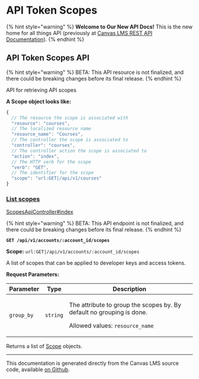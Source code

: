 # API Token Scopes

{% hint style="warning" %}
**Welcome to Our New API Docs!** This is the new home for all things API (previously at [Canvas LMS REST API Documentation](https://api.instructure.com)).
{% endhint %}

## API Token Scopes API

{% hint style="warning" %}
BETA: This API resource is not finalized, and there could be breaking changes before its final release.
{% endhint %}

API for retrieving API scopes

**A Scope object looks like:**

```js
{
  // The resource the scope is associated with
  "resource": "courses",
  // The localized resource name
  "resource_name": "Courses",
  // The controller the scope is associated to
  "controller": "courses",
  // The controller action the scope is associated to
  "action": "index",
  // The HTTP verb for the scope
  "verb": "GET",
  // The identifier for the scope
  "scope": "url:GET|/api/v1/courses"
}
```

### [List scopes](#method.scopes_api.index) <a href="#method.scopes_api.index" id="method.scopes_api.index"></a>

[ScopesApiController#index](https://github.com/instructure/canvas-lms/blob/master/app/controllers/scopes_api_controller.rb)

{% hint style="warning" %}
BETA: This API endpoint is not finalized, and there could be breaking changes before its final release.
{% endhint %}

**`GET /api/v1/accounts/:account_id/scopes`**

**Scope:** `url:GET|/api/v1/accounts/:account_id/scopes`

A list of scopes that can be applied to developer keys and access tokens.

**Request Parameters:**

| Parameter  | Type     | Description                                                                                                                   |
| ---------- | -------- | ----------------------------------------------------------------------------------------------------------------------------- |
| `group_by` | `string` | <p>The attribute to group the scopes by. By default no grouping is done.</p><p>Allowed values: <code>resource_name</code></p> |

Returns a list of [Scope](#scope) objects.

---

This documentation is generated directly from the Canvas LMS source code, available [on Github](https://github.com/instructure/canvas-lms).
